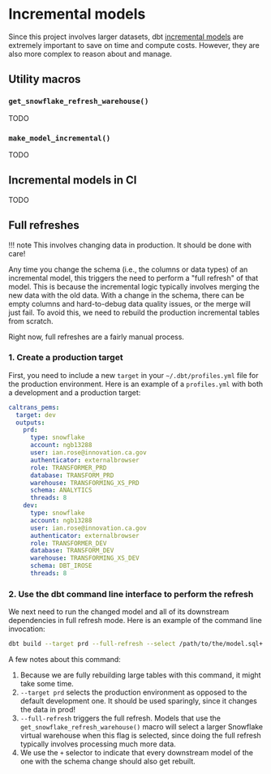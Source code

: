 # Incremental models

Since this project involves larger datasets,
dbt [incremental models](https://docs.getdbt.com/docs/build/incremental-models)
are extremely important to save on time and compute costs.
However, they are also more complex to reason about and manage.

## Utility macros

### `get_snowflake_refresh_warehouse()`

TODO

### `make_model_incremental()`

TODO

## Incremental models in CI

TODO

## Full refreshes

!!! note
    This involves changing data in production. It should be done with care!

Any time you change the schema (i.e., the columns or data types) of an incremental model,
this triggers the need to perform a "full refresh" of that model.
This is because the incremental logic typically involves merging the new data with the old data.
With a change in the schema, there can be empty columns and hard-to-debug data quality issues,
or the merge will just fail.
To avoid this, we need to rebuild the production incremental tables from scratch.

Right now, full refreshes are a fairly manual process.

### 1. Create a production target

First, you need to include a new `target` in your `~/.dbt/profiles.yml` file for the production environment.
Here is an example of a `profiles.yml` with both a development and a production target:

```yml
caltrans_pems:
  target: dev
  outputs:
    prd:
      type: snowflake
      account: ngb13288
      user: ian.rose@innovation.ca.gov
      authenticator: externalbrowser
      role: TRANSFORMER_PRD
      database: TRANSFORM_PRD
      warehouse: TRANSFORMING_XS_PRD
      schema: ANALYTICS
      threads: 8
    dev:
      type: snowflake
      account: ngb13288
      user: ian.rose@innovation.ca.gov
      authenticator: externalbrowser
      role: TRANSFORMER_DEV
      database: TRANSFORM_DEV
      warehouse: TRANSFORMING_XS_DEV
      schema: DBT_IROSE
      threads: 8
```

### 2. Use the dbt command line interface to perform the refresh

We next need to run the changed model and all of its downstream dependencies in full refresh mode.
Here is an example of the command line invocation:

```bash
dbt build --target prd --full-refresh --select /path/to/the/model.sql+
```

A few notes about this command:

1. Because we are fully rebuilding large tables with this command, it might take some time.
1. `--target prd` selects the production environment as opposed to the default development one.
    It should be used sparingly, since it changes the data in prod!
1. `--full-refresh` triggers the full refresh. Models that use the `get_snowflake_refresh_warehouse()`
    macro will select a larger Snowflake virtual warehouse when this flag is selected,
    since doing the full refresh typically involves processing much more data.
1. We use the `+` selector to indicate that every downstream model of the one with the schema change
    should also get rebuilt.

